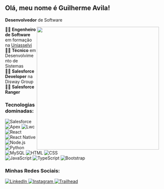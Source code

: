<h2> Olá, meu nome é Guilherme Avila!</h2>

**Desenvolvedor** de Software <br>

<img src="https://raw.githubusercontent.com/MicaelliMedeiros/micaellimedeiros/master/image/computer-illustration.png" min-width="400px" max-width="400px" width="400px" align="right">


👨‍🎓 **Engenheiro de Software** em formação na [Uniasselvi](https://www.portal.uniasselvi.com.br) <br>
👨‍🎓 **Técnico** em Desenvolvimento de Sistemas <br>
👨‍🎓 **Salesforce Developer** na Disway Group <br>
👨‍🎓 **Salesforce Ranger** <br>

<h3>Tecnologias dominadas:</h3>

![Salesforce](https://img.shields.io/badge/-Salesforce-333333?style=flat&logo=salesforce)
![Apex](https://img.shields.io/badge/-Apex-333333?style=flat&logo=salesforce)
![Lwc](https://img.shields.io/badge/-LWC-333333?style=flat&logo=salesforce) <br>
![React](https://img.shields.io/badge/-React-333333?style=flat&logo=react)
![React Native](https://img.shields.io/badge/-React%20Native-333333?style=flat&logo=react)
![Node.js](https://img.shields.io/badge/-Node.js-333333?style=flat&logo=node.js) <br>
![Python](https://img.shields.io/badge/-Python-333333?style=flat&logo=python&logoColor=2D79C7)
![MySQL](https://img.shields.io/badge/-MySQL-333333?style=flat&logo=mysql)
![HTML](https://img.shields.io/badge/-HTML-333333?style=flat&logo=HTML5)
![CSS](https://img.shields.io/badge/-CSS-333333?style=flat&logo=CSS3&logoColor=1572B6) <br>
![JavaScript](https://img.shields.io/badge/-JavaScript-333333?style=flat&logo=javascript)
![TypeScript](https://img.shields.io/badge/-TypeScript-333333?style=flat&logo=typescript&logoColor=2D79C7)
![Bootstrap](https://img.shields.io/badge/-Bootstrap-333333?style=flat&logo=bootstrap) <br>




<h3 align="left">Minhas Redes Sociais:</h3>

<p align="left">
  
<a href="https://br.linkedin.com/in/guilherme-lopes-avila">
  <img src="https://img.shields.io/badge/-LinkedIn-0e76a8?style=flat-square&logo=LinkedIn&logoColor=white" alt="LinkedIn"/>
</a>
<a href="https://instagram.com/terrykrom">
  <img src="https://img.shields.io/badge/-Instagram-DF0174?style=flat-square&logo=Instagram&logoColor=white" alt="Instagram"/>
</a>
<a href="https://www.salesforce.com/trailblazer/guilaviladev">
  <img src="https://img.shields.io/badge/-Trailhead-00A1e0?style=flat-square&logo=Salesforce&logoColor=white" alt="Trailhead"/>
</a>
</p>  
